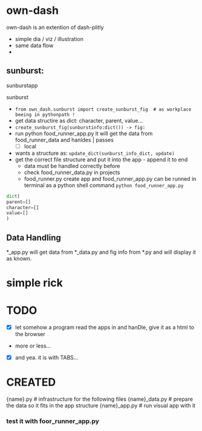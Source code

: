 # own-dash
own-dash is an extention of dash-plitly

- simple dia / viz / illustration
- same data flow
-

## sunburst:
sunburstapp

sunburst
- `from own_dash.sunburst import create_sunburst_fig  # as workplace beeing in pythonpath !`
 - get data structire as dict: character, parent, value...
- `create_sunburst_fig(sunburstinfo:dict()) -> fig:`
- run python food_runner_app.py it will get the data from food_runner_data and hanldes | passes
    - [ ] local

- wants a structure as:
`update_dict(sunburst_info_dict, update)`
- get the correct file structure and put it into the app - append it to end
  - data must be handled correctly before
  - check food_runner_data.py in projects
  - food_runner.py create app and food_runner_app.py can be runned in terminal as a python shell command `python food_runner_app.py`
```python
dict(
parent=[]
character=[]
value=[]
)
```

## Data Handling
\*\_app.py will get data from \*\_data.py and fig info from \*.py
and will display it as known.

# simple rick

# TODO
- [X] let somehow a program read the apps in and hanDle, give it as a html to the browser
 - more or less...
- [x] and yea. it is with TABS...

# CREATED 
{name}.py  # infrastructure for the following files
{name}_data.py  # prepare the data so it fits in the app structure
{name}_app.py  # run visual app with it

### test it with foor_runner_app.py
